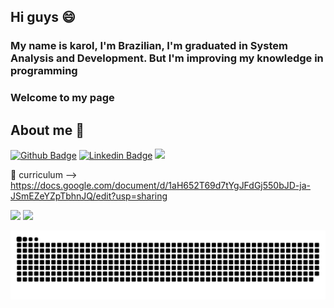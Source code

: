 ## Hi guys :smile: 
### My name is karol, I'm Brazilian, I'm graduated in System Analysis and Development. But I'm improving my knowledge in programming
### Welcome to my page

## About me :hugs:
[![Github Badge](https://img.shields.io/badge/-Github-000?style=flat-square&logo=Github&logoColor=white&link=LINK_GIT)](https://github.com/KarolFradique)
[![Linkedin Badge](https://img.shields.io/badge/-LinkedIn-blue?style=flat-square&logo=Linkedin&logoColor=white&link=LINK_LINKEDIN)](https://www.linkedin.com/in/karoliny-fradique)
<a href="mailto:<karol.fradique@gmail.com>" alt="gmail" target="_blank">
<img src="https://img.shields.io/badge/-Gmail-FF0000?style=flat-square&labelColor=FF0000&logo=gmail&logoColor=white&link=mailto:<karol.fradique@gmail.com>" />
</a>

:page_with_curl: curriculum --> https://docs.google.com/document/d/1aH652T69d7tYgJFdGj550bJD-ja-JSmEZeYZpTbhnJQ/edit?usp=sharing

<div>
 <img height = "150em" src = "https://github-readme-stats.vercel.app/api?username=KarolFradique&show_icons=true&theme=dracula&include_all_commits=true&count_private=true" />
  <img height = "130em" src = "https://github-readme-stats.vercel.app/api/top-langs/?username=KarolFradique&layout=compact&langs_count=16&theme=dracula" />
</div>

![Snake animation](https://github.com/KarolFradique/KarolFradique/blob/output/github-contribution-grid-snake.svg)

